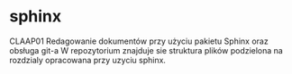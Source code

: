 # sphinx
CLAAP01 Redagowanie dokumentów przy użyciu pakietu Sphinx oraz obsługa git-a
W repozytorium znajduje sie struktura plików podzielona na rozdzialy opracowana przy uzyciu sphinx.
